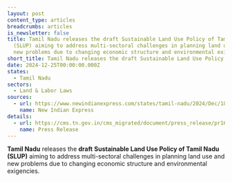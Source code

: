 ```yaml
---
layout: post
content_type: articles
breadcrumbs: articles
is_newsletter: false
title: Tamil Nadu releases the draft Sustainable Land Use Policy of Tamil Nadu
  (SLUP) aiming to address multi-sectoral challenges in planning land use and
  new problems due to changing economic structure and environmental exigencies.
short_title: Tamil Nadu releases the draft Sustainable Land Use Policy of Tamil Nadu (SLUP)
date: 2024-12-25T00:00:00.000Z
states:
  - Tamil Nadu
sectors:
  - Land & Labor Laws
sources:
  - url: https://www.newindianexpress.com/states/tamil-nadu/2024/Dec/18/tamil-nadu-drafts-sustainable-land-use-policy-to-tackle-urbanisation-climate-change
    name: New Indian Express
details:
  - url: https://cms.tn.gov.in/cms_migrated/document/press_release/pr161224_e_2242.pdf
    name: Press Release
---
```

**Tamil Nadu** releases the **draft** **Sustainable Land Use Policy of Tamil Nadu (SLUP)** aiming to address multi-sectoral challenges in planning land use and new problems due to changing economic structure and environmental exigencies.
